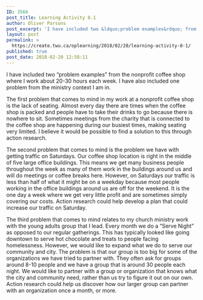 ```yaml
---
ID: 3566
post_title: Learning Activity 8.1
author: Oliver Parsons
post_excerpt: 'I have included two &ldquo;problem examples&rdquo; from the nonprofit coffee shop where I work about 20-30 hours each week. I have also included one problem from the ministry context I am in. The first problem that comes to mind in... <a href="https://create.twu.ca/oplearning/2018/02/20/learning-activity-8-1/"> Continue Reading &rarr;</a>'
layout: post
permalink: >
  https://create.twu.ca/oplearning/2018/02/20/learning-activity-8-1/
published: true
post_date: 2018-02-20 12:58:11
---
```

I have included two &#8220;problem examples&#8221; from the nonprofit coffee shop where I work about 20-30 hours each week. I have also included one problem from the ministry context I am in.

The first problem that comes to mind in my work at a nonprofit coffee shop is the lack of seating. Almost every day there are times when the coffee shop is packed and people have to take their drinks to go because there is nowhere to sit. Sometimes meetings from the charity that is connected to the coffee shop are happening during our busiest times, making seating very limited. I believe it would be possible to find a solution to this through action research.

The second problem that comes to mind is the problem we have with getting traffic on Saturdays. Our coffee shop location is right in the middle of five large office buildings. This means we get many business people throughout the week as many of them work in the buildings around us and will do meetings or coffee breaks here. However, on Saturdays our traffic is less than half of what it might be on a weekday because most people working in the office buildings around us are off for the weekend. It is the one day a week where we get very little profit and are sometimes simply covering our costs. Action research could help develop a plan that could increase our traffic on Saturday.

The third problem that comes to mind relates to my church ministry work with the young adults group that I lead. Every month we do a &#8220;Serve Night&#8221; as opposed to our regular gatherings. This has typically looked like going downtown to serve hot chocolate and treats to people facing homelessness. However, we would like to expand what we do to serve our community and city. The problem is that our group is too big for some of the organizations we have tried to partner with. They often ask for groups around 8-10 people and we have a group that is around 30 people each night. We would like to partner with a group or organization that knows what the city and community need, rather than us try to figure it out on our own. Action research could help us discover how our larger group can partner with an organization once a month, or more.

&nbsp;